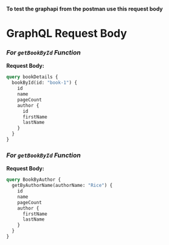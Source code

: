 **To test the graphapi from the postman use this request body**

# GraphQL Request Body

### *For `getBookById` Function*

**Request Body:**

```graphql
query bookDetails {
  bookById(id: "book-1") {
    id
    name
    pageCount
    author {
      id
      firstName
      lastName
    }
  }
}
```

### *For `getBookById` Function*

**Request Body:**

```graphql
query BookByAuthor {
  getByAuthorName(authorName: "Rice") {
    id
    name
    pageCount
    author {
      firstName
      lastName
    }
  }
}

```
